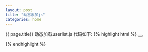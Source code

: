 ```yaml
---
layout: post
title: "动态添加js"
categories: home
---
```

{{ page.title}}
动态加载userlist.js
代码如下:
{% highlight html %}
<button type="button" onclick="loadjs()"></button>
<script type="text/javascript">
function loadjs(){
	var oHead = document.getElementsByTagName('HEAD').item(0);
            var oScript = document.createElement("script");
            oScript.type = "text/javascript";
            oScript.src = "/userlist.js";
            oHead.appendChild(oScript);
}
      
            </script>
{% endhighlight %}

